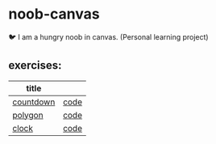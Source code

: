 # noob-canvas

🐦 I am a hungry noob in canvas. (Personal learning project)

## exercises:

| title                                                                 |                                                                               |
| --------------------------------------------------------------------- | :---------------------------------------------------------------------------: |
| [countdown](https://ahungrynoob.github.io/noob-canvas/countdown.html) | [code](https://github.com/ahungrynoob/noob-canvas/blob/master/countdown.html) |
| [polygon](https://ahungrynoob.github.io/noob-canvas/polygon.html)     |  [code](https://github.com/ahungrynoob/noob-canvas/blob/master/polygon.html)  |
| [clock](https://ahungrynoob.github.io/noob-canvas/clock.html)         |   [code](https://github.com/ahungrynoob/noob-canvas/blob/master/clock.html)   |
